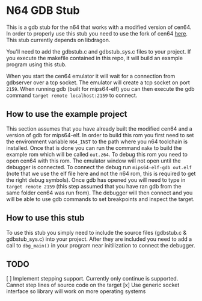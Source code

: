 # N64 GDB Stub
This is a gdb stub for the n64 that works with a modified version of cen64. In order to properly use this stub you need
to use the fork of cen64 [here](https://github.com/Hazematman/cen64). This stub currently depends on libdragon.

You'll need to add the gdbstub.c and gdbstub_sys.c files to your project. If you execute the makefile contained in this
repo, it will build an example program using this stub.

When you start the cen64 emulator it will wait for a connection from gdbserver over a tcp socket. The emulator
will create a tcp socket on port `2159`. When running gdb (built for mips64-elf) you can then execute the gdb command `target remote localhost:2159` to connect.
 
## How to use the example project
This section assumes that you have already built the modified cen64 and a version of gdb for mips64-elf. In order 
to build this rom you first need to set the environment variable `N64_INST` to the path where you n64 toolchain
is installed. Once that is done you can run the command `make` to build the example rom which will be called `out.z64`.
To debug this rom you need to open cen64 with this rom. The emulator window will not open until the debugger is
connected. To connect the debug run `mips64-elf-gdb out.elf` (note that we use the elf file here and not the n64 rom,
this is required to get the right debug symbols). Once gdb has opened you will need to type in `target remote 2159`
(this step assumed that you have ran gdb from the same folder cen64 was run from). The debugger will then connect
and you will be able to use gdb commands to set breakpoints and inspect the target.

## How to use this stub
To use this stub you simply need to include the source files (gdbstub.c & gdbstub_sys.c) into your project. After they
are included you need to add a call to `dbg_main()` in your program near initilization to connect the debugger.

## TODO
[ ] Implement stepping support. Currently only continue is supported. Cannot step lines of source code on the target
[x] Use generic socket interface so library will work on more operating systems
